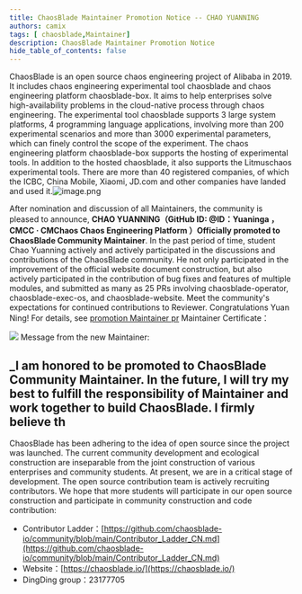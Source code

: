 ```yaml
---
title: ChaosBlade Maintainer Promotion Notice -- CHAO YUANNING
authors: camix
tags: [ chaosblade,Maintainer]
description: ChaosBlade Maintainer Promotion Notice
hide_table_of_contents: false
---
```


ChaosBlade is an open source chaos engineering project of Alibaba in 2019. It includes chaos engineering experimental tool chaosblade and chaos engineering platform chaosblade-box. It aims to help enterprises solve high-availability problems in the cloud-native process through chaos engineering. The experimental tool chaosblade supports 3 large system platforms, 4 programming language applications, involving more than 200 experimental scenarios and more than 3000 experimental parameters, which can finely control the scope of the experiment. The chaos engineering platform chaosblade-box supports the hosting of experimental tools. In addition to the hosted chaosblade, it also supports the Litmuschaos experimental tools. There are more than 40 registered companies, of which the ICBC, China Mobile, Xiaomi, JD.com and other companies have landed and used it.![image.png](/img/logo.png)

After nomination and discussion of all Maintainers, the community is pleased to announce, **CHAO YUANNING（GitHub ID: @ID：Yuaninga ，CMCC · CMChaos Chaos Engineering Platform ）Officially promoted to ChaosBlade Community Maintainer**. In the past period of time, student Chao Yuanning actively and actively participated in the discussions and contributions of the ChaosBlade community. He not only participated in the improvement of the official website document construction, but also actively participated in the contribution of bug fixes and features of multiple modules, and submitted as many as 25 PRs involving chaosblade-operator, chaosblade-exec-os, and chaosblade-website. Meet the community's expectations for continued contributions to Reviewer. Congratulations Yuan Ning!
For details, see [promotion Maintainer pr](https://github.com/chaosblade-io/community/pull/12)
Maintainer Certificate：

![](/img/blog/chaosblade-maintainer-en-certificate-yuanning.png)
Message from the new Maintainer:

_I am honored to be promoted to ChaosBlade Community Maintainer. In the future, I will try my best to fulfill the responsibility of Maintainer and work together to build ChaosBlade. I firmly believe th
---

ChaosBlade has been adhering to the idea of open source since the project was launched. The current community development and ecological construction are inseparable from the joint construction of various enterprises and community students. At present, we are in a critical stage of development. The open source contribution team is actively recruiting contributors. We hope that more students will participate in our open source construction and participate in community construction and code contribution:
- Contributor Ladder：[https://github.com/chaosblade-io/community/blob/main/Contributor_Ladder_CN.md](https://github.com/chaosblade-io/community/blob/main/Contributor_Ladder_CN.md)
- Website：[https://chaosblade.io/](https://chaosblade.io/)
- DingDing group：23177705

